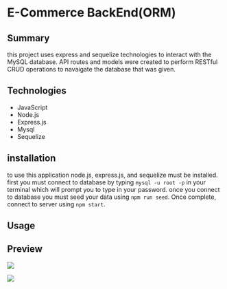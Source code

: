 # E-Commerce BackEnd(ORM)

## Summary
this project uses express and sequelize technologies to interact with the MySQL database. API routes and models were created to perform RESTful CRUD operations to navaigate the database that was given.
 

## Technologies 
* JavaScript
* Node.js
* Express.js
* Mysql
* Sequelize

## installation
to use this application node.js, express.js, and sequelize must be installed. first you must connect to database by typing `mysql -u root -p` in your terminal which will prompt you to type in your password. once you connect to database you must seed your data using `npm run seed`. Once complete, connect to server using `npm start`.

## Usage


## Preview 
![](./public/assets/note-taker-home.png)

![](./public/assets/note-taker-notes.png)